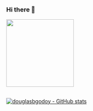### Hi there 👋

<!--
**douglasbgodoy/douglasbgodoy** is a ✨ _special_ ✨ repository because its `README.md` (this file) appears on your GitHub profile.

Here are some ideas to get you started:

- 🔭 I’m currently working on ...
- 🌱 I’m currently learning ...
- 👯 I’m looking to collaborate on ...
- 🤔 I’m looking for help with ...
- 💬 Ask me about ...
- 📫 How to reach me: ...
- 😄 Pronouns: ...
- ⚡ Fun fact: ...
-->

<div >
  <a href="https://github.com/douglasbgodoy">
  <img height="180em" src="https://github-readme-stats.vercel.app/api?username=douglasbgodoy&show_icons=true&theme=dark&include_all_commits=true&count_private=true"/>
</div>
  
  ##
  
  ![douglasbgodoy - GitHub stats](https://github-readme-stats.vercel.app/api?username=douglasbgodoy&show_icons=true&theme=dark&include_all_commits=true&count_private=true)

